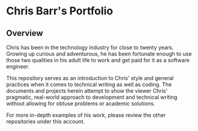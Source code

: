 # Chris Barr's Portfolio

## Overview

Chris has been in the technology industry for close to twenty years. Growing up curious and adventurous, he has been fortunate enough to use those two qualities in his adult life to work and get paid for it as a software engineer. 

This repository serves as an introduction to Chris' style and general practices when it comes to technical writing as well as coding. The documents and projects herein attempt to show the viewer Chris' pragmatic, real-world approach to development and technical writing without allowing for obtuse problems or academic solutions.

For more in-depth examples of his work, please review the other repositories under this account.